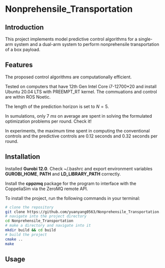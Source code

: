 # Nonprehensile_Transportation

## Introduction

This project implements model predictive control algorithms for a single-arm system and a dual-arm system to perform nonprehensile transportation of a box payload.

## Features

The proposed control algorithms are computationally efficient.

Tested on computers that have 12th Gen Intel Core i7-12700*20 and install Ubuntu 20.04 LTS with PREEMPT_RT kernel. The commuations and control are within ROS Noetic.

The length of the prediction horizon is set to $N=5$.

In sumulations, only $7~ms$ on average are spent in solving the formulated optimization problems per round. Check it!

In experiments, the maximum time spent in computing the conventional controls and the predictive controls are 0.12 seconds and 0.32 seconds per round. 

## Installation

Installed **Gurobi 12.0**. Check ~/.bashrc and export environment variables **GUROBI_HOME**, **PATH** and **LD_LIBRARY_PATH** correctly.

Install the **cppzmq** package for the program to interface with the CoppeliaSim via the ZeroMQ remote API.

To install the project, run the following commands in your terminal:

```bash
# clone the repository
git clone https://github.com/yuanyang0563/Nonprehensile_Transportation.git
# navigate into the project directory
cd Nonprehensile_Transportation
# make a directory and navigate into it
mkdir build && cd build
# build the project
cmake ..
make

```

## Usage
